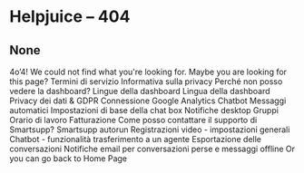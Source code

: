 # Helpjuice – 404
## None
4o’4!
We could not find what you're looking for. 
Maybe you are looking for this page?
Termini di servizio
Informativa sulla privacy
Perché non posso vedere la dashboard?
Lingue della dashboard
Lingua della dashboard
Privacy dei dati & GDPR
Connessione Google Analytics
Chatbot
Messaggi automatici
Impostazioni di base della chat box
Notifiche desktop
Gruppi
Orario di lavoro
Fatturazione
Come posso contattare il supporto di Smartsupp?
Smartsupp autorun
Registrazioni video - impostazioni generali
Chatbot - funzionalità trasferimento a un agente
Esportazione delle conversazioni
Notifiche email per conversazioni perse e messaggi offline
Or you can go back to Home Page

